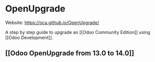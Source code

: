 # OpenUpgrade

Website: <https://oca.github.io/OpenUpgrade/>

A step by step guide to upgrade an [[Odoo Community Edition]] using [[Odoo Development]].

## [[Odoo OpenUpgrade from 13.0 to 14.0]]